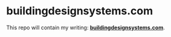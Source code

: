 # buildingdesignsystems.com

This repo will contain my writing: **[buildingdesignsystems.com](https://buildingdesignsystems.com/)**.
